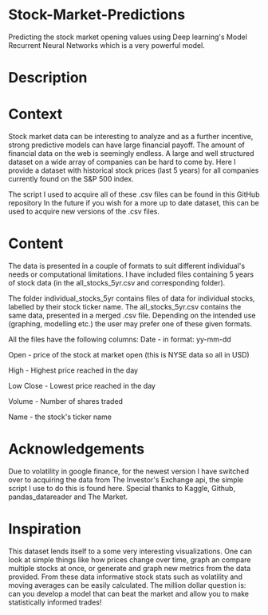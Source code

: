 # Stock-Market-Predictions
Predicting the stock market opening values using Deep learning's Model Recurrent Neural Networks which is a very powerful model.

# Description


# Context
Stock market data can be interesting to analyze and as a further incentive, strong predictive models can have large financial payoff. The amount of financial data on the web is seemingly endless. A large and well structured dataset on a wide array of companies can be hard to come by. Here I provide a dataset with historical stock prices (last 5 years) for all companies currently found on the S&P 500 index.

The script I used to acquire all of these .csv files can be found in this GitHub repository In the future if you wish for a more up to date dataset, this can be used to acquire new versions of the .csv files.


# Content
The data is presented in a couple of formats to suit different individual's needs or computational limitations. I have included files containing 5 years of stock data (in the all_stocks_5yr.csv and corresponding folder).

The folder individual_stocks_5yr contains files of data for individual stocks, labelled by their stock ticker name. The all_stocks_5yr.csv contains the same data, presented in a merged .csv file. Depending on the intended use (graphing, modelling etc.) the user may prefer one of these given formats.

All the files have the following columns: Date - in format: yy-mm-dd

Open - price of the stock at market open (this is NYSE data so all in USD)

High - Highest price reached in the day

Low Close - Lowest price reached in the day

Volume - Number of shares traded

Name - the stock's ticker name

# Acknowledgements
Due to volatility in google finance, for the newest version I have switched over to acquiring the data from The Investor's Exchange api, the simple script I use to do this is found here. Special thanks to Kaggle, Github, pandas_datareader and The Market.

# Inspiration
This dataset lends itself to a some very interesting visualizations. One can look at simple things like how prices change over time, graph an compare multiple stocks at once, or generate and graph new metrics from the data provided. From these data informative stock stats such as volatility and moving averages can be easily calculated. The million dollar question is: can you develop a model that can beat the market and allow you to make statistically informed trades!


